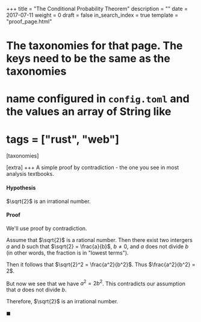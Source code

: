 +++
title = "The Conditional Probability Theorem"
description = ""
date = 2017-07-11
weight = 0
draft = false
in_search_index = true
template = "proof_page.html"
# The taxonomies for that page. The keys need to be the same as the taxonomies
# name configured in `config.toml` and the values an array of String like
# tags = ["rust", "web"]
[taxonomies]

[extra]
+++
A simple proof by contradiction - the one you see in most analysis textbooks.

#### Hypothesis
$\sqrt{2}$ is an irrational number.

#### Proof
We'll use proof by contradiction. 

Assume that $\sqrt{2}$ is a rational number. Then there exist two intergers $a$ and $b$ such that $\sqrt{2} = \frac{a}{b}$, $b \ne 0$, and $a$ does not divide $b$ (in other words, the fraction is in "lowest terms").

Then it follows that $\sqrt{2}^2 = \frac{a^2}{b^2}$. Thus $\frac{a^2}{b^2} = 2$.

But now we see that we have $a^2 = 2b^2$. This contradicts our assumption that $a$ does not divide $b$. 

Therefore, $\sqrt{2}$ is an irrational number.

$\blacksquare$
